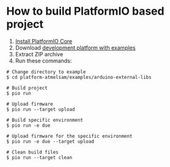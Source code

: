 How to build PlatformIO based project
=====================================

1. [Install PlatformIO Core](https://docs.platformio.org/page/core.html)
2. Download [development platform with examples](https://github.com/platformio/platform-atmelsam/archive/develop.zip)
3. Extract ZIP archive
4. Run these commands:

```shell
# Change directory to example
$ cd platform-atmelsam/examples/arduino-external-libs

# Build project
$ pio run

# Upload firmware
$ pio run --target upload

# Build specific environment
$ pio run -e due

# Upload firmware for the specific environment
$ pio run -e due --target upload

# Clean build files
$ pio run --target clean
```
